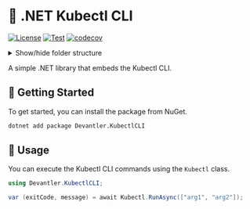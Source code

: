 # 🔧 .NET Kubectl CLI

[![License](https://img.shields.io/badge/License-Apache_2.0-blue.svg)](https://opensource.org/licenses/Apache-2.0)
[![Test](https://github.com/devantler/dotnet-kubectl-cli/actions/workflows/test.yaml/badge.svg)](https://github.com/devantler/dotnet-kubectl-cli/actions/workflows/test.yaml)
[![codecov](https://codecov.io/gh/devantler/dotnet-kubectl-cli/graph/badge.svg?token=RhQPb4fE7z)](https://codecov.io/gh/devantler/dotnet-kubectl-cli)

<details>
  <summary>Show/hide folder structure</summary>

<!-- readme-tree start -->
```
.
├── .github
│   ├── scripts
│   └── workflows
├── Devantler.KubectlCLI
│   └── runtimes
│       ├── linux-arm64
│       │   └── native
│       ├── linux-x64
│       │   └── native
│       ├── osx-arm64
│       │   └── native
│       ├── osx-x64
│       │   └── native
│       ├── win-arm64
│       │   └── native
│       └── win-x64
│           └── native
└── Devantler.KubectlCLI.Tests
    └── KubectlTests

19 directories
```
<!-- readme-tree end -->

</details>

A simple .NET library that embeds the Kubectl CLI.

## 🚀 Getting Started

To get started, you can install the package from NuGet.

```bash
dotnet add package Devantler.KubectlCLI
```

## 📝 Usage

You can execute the Kubectl CLI commands using the `Kubectl` class.

```csharp
using Devantler.KubectlCLI;

var (exitCode, message) = await Kubectl.RunAsync(["arg1", "arg2"]);
```
